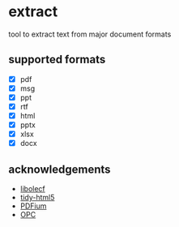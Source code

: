 # extract
tool to extract text from major document formats

## supported formats

- [x] pdf
- [x] msg
- [x] ppt
- [x] rtf
- [x] html
- [x] pptx
- [x] xlsx
- [x] docx

## acknowledgements

* [libolecf](https://github.com/libyal/libolecf)
* [tidy-html5](https://github.com/htacg/tidy-html5)
* [PDFium](https://github.com/PDFium/PDFium)
* [OPC](https://github.com/freuter/libopc)
